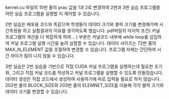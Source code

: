 kernel.cu 파일의 15번 줄의 prac 값을 1과 2로 변경하여
2번과 3번 실습 프로그램중 어떤 실습 프로그램을 실행할 지 제어할 수 있습니다.

2번 실습은 배포용 코드와 똑같으며 학생들이 데이터 크기와 블럭 크기를 변경해가며 시간측정을 하고
실험결과의 이유를 생각하도록 했습니다. pdf파일의 마지막 조건( 커널 프로그램의 계산을 더 복잡하게 하여... )
부분은 커널코드 내부에 while loop를 삽입하여 커널 프로그램 실행 시간을 늘려 실험할 수 있습니다.
데이터 사이즈는 72번 줄의 MAX_N_ELEMENT 값을 조절하여 변경할 수 있습니다.
프로그램 자체는 간단하여 시간 차이가 많이 나지 않을 수 있습니다.

3번 실습은 2번 실습을 기반으로 직접 CUDA 커널 프로그램을 실행하는데 필요한 초기화, 
그리고 직접 커널 코드를 작성하고 커널 프로그램을 실행할 수 있도록 만들었습니다.
데이터 생성은 직접 코드에서 생성하여 사용하기에 따로 입력을 필요로 하지 않습니다.
202번 줄의 BLOCK_SIZE와 203번 줄의 ELEMNET_SIZE를 이용해 각각 블럭 크기와 데이터 크기를 변경할 수 있습니다.
